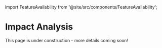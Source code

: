import FeatureAvailability from '@site/src/components/FeatureAvailability';

# Impact Analysis

<FeatureAvailability/>

This page is under construction - more details coming soon!
